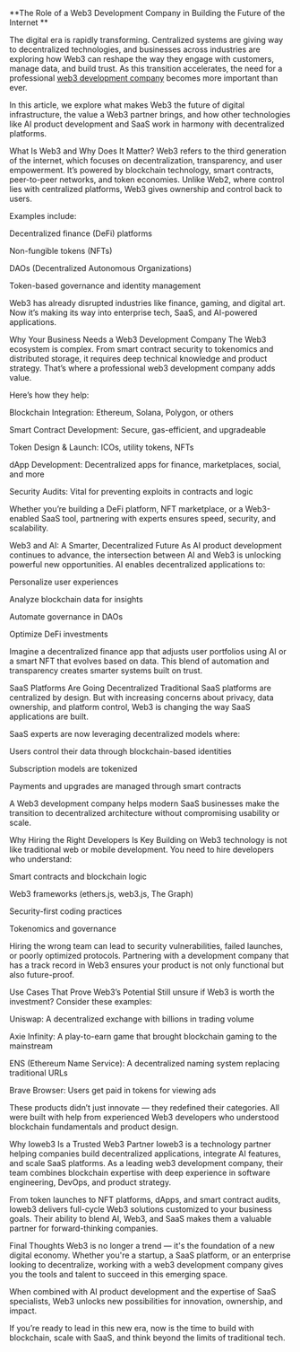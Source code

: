**The Role of a Web3 Development Company in Building the Future of the Internet
**

The digital era is rapidly transforming. Centralized systems are giving way to decentralized technologies, and businesses across industries are exploring how Web3 can reshape the way they engage with customers, manage data, and build trust. As this transition accelerates, the need for a professional [web3 development company](https://ioweb3.io/) becomes more important than ever.

In this article, we explore what makes Web3 the future of digital infrastructure, the value a Web3 partner brings, and how other technologies like AI product development and SaaS work in harmony with decentralized platforms.

What Is Web3 and Why Does It Matter?
Web3 refers to the third generation of the internet, which focuses on decentralization, transparency, and user empowerment. It’s powered by blockchain technology, smart contracts, peer-to-peer networks, and token economies. Unlike Web2, where control lies with centralized platforms, Web3 gives ownership and control back to users.

Examples include:

Decentralized finance (DeFi) platforms

Non-fungible tokens (NFTs)

DAOs (Decentralized Autonomous Organizations)

Token-based governance and identity management

Web3 has already disrupted industries like finance, gaming, and digital art. Now it’s making its way into enterprise tech, SaaS, and AI-powered applications.

Why Your Business Needs a Web3 Development Company
The Web3 ecosystem is complex. From smart contract security to tokenomics and distributed storage, it requires deep technical knowledge and product strategy. That’s where a professional web3 development company adds value.

Here’s how they help:

Blockchain Integration: Ethereum, Solana, Polygon, or others

Smart Contract Development: Secure, gas-efficient, and upgradeable

Token Design & Launch: ICOs, utility tokens, NFTs

dApp Development: Decentralized apps for finance, marketplaces, social, and more

Security Audits: Vital for preventing exploits in contracts and logic

Whether you’re building a DeFi platform, NFT marketplace, or a Web3-enabled SaaS tool, partnering with experts ensures speed, security, and scalability.

Web3 and AI: A Smarter, Decentralized Future
As AI product development continues to advance, the intersection between AI and Web3 is unlocking powerful new opportunities. AI enables decentralized applications to:

Personalize user experiences

Analyze blockchain data for insights

Automate governance in DAOs

Optimize DeFi investments

Imagine a decentralized finance app that adjusts user portfolios using AI or a smart NFT that evolves based on data. This blend of automation and transparency creates smarter systems built on trust.

SaaS Platforms Are Going Decentralized
Traditional SaaS platforms are centralized by design. But with increasing concerns about privacy, data ownership, and platform control, Web3 is changing the way SaaS applications are built.

SaaS experts are now leveraging decentralized models where:

Users control their data through blockchain-based identities

Subscription models are tokenized

Payments and upgrades are managed through smart contracts

A Web3 development company helps modern SaaS businesses make the transition to decentralized architecture without compromising usability or scale.

Why Hiring the Right Developers Is Key
Building on Web3 technology is not like traditional web or mobile development. You need to hire developers who understand:

Smart contracts and blockchain logic

Web3 frameworks (ethers.js, web3.js, The Graph)

Security-first coding practices

Tokenomics and governance

Hiring the wrong team can lead to security vulnerabilities, failed launches, or poorly optimized protocols. Partnering with a development company that has a track record in Web3 ensures your product is not only functional but also future-proof.

Use Cases That Prove Web3’s Potential
Still unsure if Web3 is worth the investment? Consider these examples:

Uniswap: A decentralized exchange with billions in trading volume

Axie Infinity: A play-to-earn game that brought blockchain gaming to the mainstream

ENS (Ethereum Name Service): A decentralized naming system replacing traditional URLs

Brave Browser: Users get paid in tokens for viewing ads

These products didn’t just innovate — they redefined their categories. All were built with help from experienced Web3 developers who understood blockchain fundamentals and product design.

Why Ioweb3 Is a Trusted Web3 Partner
Ioweb3 is a technology partner helping companies build decentralized applications, integrate AI features, and scale SaaS platforms. As a leading web3 development company, their team combines blockchain expertise with deep experience in software engineering, DevOps, and product strategy.

From token launches to NFT platforms, dApps, and smart contract audits, Ioweb3 delivers full-cycle Web3 solutions customized to your business goals. Their ability to blend AI, Web3, and SaaS makes them a valuable partner for forward-thinking companies.

Final Thoughts
Web3 is no longer a trend — it's the foundation of a new digital economy. Whether you're a startup, a SaaS platform, or an enterprise looking to decentralize, working with a web3 development company gives you the tools and talent to succeed in this emerging space.

When combined with AI product development and the expertise of SaaS specialists, Web3 unlocks new possibilities for innovation, ownership, and impact.

If you’re ready to lead in this new era, now is the time to build with blockchain, scale with SaaS, and think beyond the limits of traditional tech.


